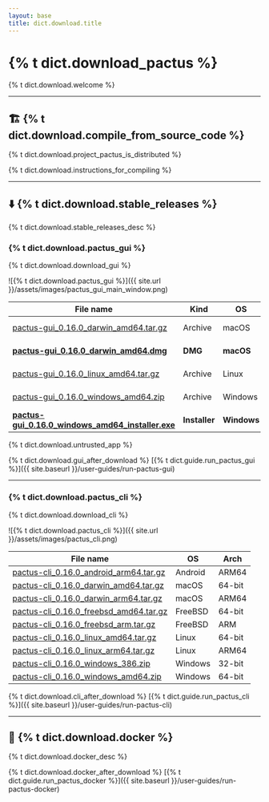 ```yaml
---
layout: base
title: dict.download.title
---
```


# {% t dict.download_pactus %}

{% t dict.download.welcome %}

---

## 🏗️ {% t dict.download.compile_from_source_code %}

{% t dict.download.project_pactus_is_distributed %}

{% t dict.download.instructions_for_compiling %}

---

## ⬇️ {% t dict.download.stable_releases %}

{% t dict.download.stable_releases_desc %}

### {% t dict.download.pactus_gui %}

{% t dict.download.download_gui %}

![{% t dict.download.pactus_gui %}]({{ site.url }}/assets/images/pactus_gui_main_window.png)

| **File name**                                                                                                                                                         | **Kind**      | **OS**      | **Arch** |
| --------------------------------------------------------------------------------------------------------------------------------------------------------------------- | ------------- | ----------- | -------- |
| [pactus-gui_0.16.0_darwin_amd64.tar.gz](https://github.com/pactus-project/pactus/releases/download/v0.16.0/pactus-gui_0.16.0_darwin_amd64.tar.gz)                     | Archive       | macOS       | 64-bit   |
| [**pactus-gui_0.16.0_darwin_amd64.dmg**](https://github.com/pactus-project/pactus/releases/download/v0.16.0/pactus-gui_0.16.0_darwin_amd64.dmg)                       | **DMG**       | **macOS**   | 64-bit   |
| [pactus-gui_0.16.0_linux_amd64.tar.gz](https://github.com/pactus-project/pactus/releases/download/v0.16.0/pactus-gui_0.16.0_linux_amd64.tar.gz)                       | Archive       | Linux       | 64-bit   |
| [pactus-gui_0.16.0_windows_amd64.zip](https://github.com/pactus-project/pactus/releases/download/v0.16.0/pactus-gui_0.16.0_windows_amd64.zip)                         | Archive       | Windows     | 64-bit   |
| [**pactus-gui_0.16.0_windows_amd64_installer.exe**](https://github.com/pactus-project/pactus/releases/download/v0.16.0/pactus-gui_0.16.0_windows_amd64_installer.exe) | **Installer** | **Windows** | 64-bit   |

<div class="alert alert-warning">
  {% t dict.download.untrusted_app %}
</div>

{% t dict.download.gui_after_download %} [{% t dict.guide.run_pactus_gui %}]({{ site.baseurl }}/user-guides/run-pactus-gui)

---

### {% t dict.download.pactus_cli %}

{% t dict.download.download_cli %}

![{% t dict.download.pactus_cli %}]({{ site.url }}/assets/images/pactus_cli.png)

| **File name**                                                                                                                                       | **OS**  | **Arch** |
| --------------------------------------------------------------------------------------------------------------------------------------------------- | ------- | -------- |
| [pactus-cli_0.16.0_android_arm64.tar.gz](https://github.com/pactus-project/pactus/releases/download/v0.16.0/pactus-cli_0.16.0_android_arm64.tar.gz) | Android | ARM64    |
| [pactus-cli_0.16.0_darwin_amd64.tar.gz](https://github.com/pactus-project/pactus/releases/download/v0.16.0/pactus-cli_0.16.0_darwin_amd64.tar.gz)   | macOS   | 64-bit   |
| [pactus-cli_0.16.0_darwin_arm64.tar.gz](https://github.com/pactus-project/pactus/releases/download/v0.16.0/pactus-cli_0.16.0_darwin_arm64.tar.gz)   | macOS   | ARM64    |
| [pactus-cli_0.16.0_freebsd_amd64.tar.gz](https://github.com/pactus-project/pactus/releases/download/v0.16.0/pactus-cli_0.16.0_freebsd_amd64.tar.gz) | FreeBSD | 64-bit   |
| [pactus-cli_0.16.0_freebsd_arm.tar.gz](https://github.com/pactus-project/pactus/releases/download/v0.16.0/pactus-cli_0.16.0_freebsd_arm.tar.gz)     | FreeBSD | ARM      |
| [pactus-cli_0.16.0_linux_amd64.tar.gz](https://github.com/pactus-project/pactus/releases/download/v0.16.0/pactus-cli_0.16.0_linux_amd64.tar.gz)     | Linux   | 64-bit   |
| [pactus-cli_0.16.0_linux_arm64.tar.gz](https://github.com/pactus-project/pactus/releases/download/v0.16.0/pactus-cli_0.16.0_linux_arm64.tar.gz)     | Linux   | ARM64    |
| [pactus-cli_0.16.0_windows_386.zip](https://github.com/pactus-project/pactus/releases/download/v0.16.0/pactus-cli_0.16.0_windows_386.zip)           | Windows | 32-bit   |
| [pactus-cli_0.16.0_windows_amd64.zip](https://github.com/pactus-project/pactus/releases/download/v0.16.0/pactus-cli_0.16.0_windows_amd64.zip)       | Windows | 64-bit   |

{% t dict.download.cli_after_download %} [{% t dict.guide.run_pactus_cli %}]({{ site.baseurl }}/user-guides/run-pactus-cli)

---

## 🐳 {% t dict.download.docker %}

{% t dict.download.docker_desc %}

{% t dict.download.docker_after_download %} [{% t dict.guide.run_pactus_docker %}]({{ site.baseurl }}/user-guides/run-pactus-docker)
